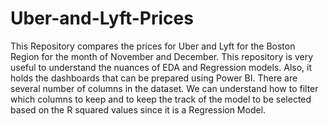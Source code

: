 # Uber-and-Lyft-Prices
This Repository compares the prices for Uber and Lyft for the Boston Region for the month of November and December. This repository is very useful to understand the nuances of EDA and Regression models. Also, it holds the dashboards that can be prepared using Power BI. 
There are several number of columns in the dataset. We can understand how to filter which columns to keep and to keep the track of the model to be selected based on the R squared values since it is a Regression Model. 
